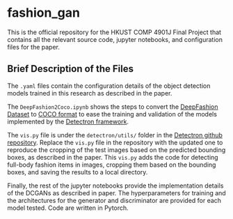# fashion_gan

This is the official repository for the HKUST COMP 4901J Final Project that contains all the relevant source code, jupyter notebooks, and configuration files for the paper.

## Brief Description of the Files

The `.yaml` files contain the configuration details of the object detection models trained in this research as described in the paper.

The `DeepFashion2Coco.ipynb` shows the steps to convert the [DeepFashion Dataset](http://mmlab.ie.cuhk.edu.hk/projects/DeepFashion.html) to [COCO format](http://cocodataset.org/#format-data) to ease the training and validation of the models implemented by the [Detectron framework](https://github.com/facebookresearch/Detectron).

The `vis.py` file is under the `detectron/utils/` folder in the [Detectron github repository](https://github.com/facebookresearch/Detectron). Replace the `vis.py` file in the repository with the updated one to reproduce the cropping of the test images based on the predicted bounding boxes, as described in the paper. This `vis.py` adds the code for detecting full-body fashion items in images, cropping them based on the bounding boxes, and saving the results to a local directory.

Finally, the rest of the jupyter notebooks provide the implementation details of the DCGANs as described in paper. The hyperparameters for training and the architectures for the generator and discriminator are provided for each model tested. Code are written in Pytorch. 

